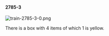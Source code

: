 #### 2785-3
![train-2785-3-0.png](https://github.com/lil-lab/nlvr/raw/master/nlvr/train/images/7/train-2785-3-0.png "train-2785-3-0.png")

There is a box with 4 items of which 1 is yellow.